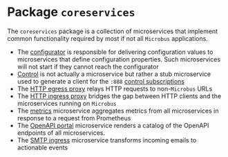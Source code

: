 # Package `coreservices`

The `coreservices` package is a collection of microservices that implement common functionality required by most if not all `Microbus` applications.

* The [configurator](../structure/coreservices-configurator.md) is responsible for delivering configuration values to microservices that define configuration properties. Such microservices will not start if they cannot reach the configurator
* [Control](../structure/coreservices-control.md) is not actually a microservice but rather a stub microservice used to generate a client for the `:888` [control subscriptions](../tech/controlsubs.md)
* The [HTTP egress proxy](../structure/coreservices-httpegress.md) relays HTTP requests to non-`Microbus` URLs
* The [HTTP ingress proxy](../structure/coreservices-httpingress.md) bridges the gap between HTTP clients and the microservices running on `Microbus`
* The [metrics](../structure/coreservices-metrics.md) microservice aggregates metrics from all microservices in response to a request from Prometheus
* The [OpenAPI portal](../structure/coreservices-openapiportal.md) microservice renders a catalog of the OpenAPI endpoints of all microservices.
* The [SMTP ingress](../structure/coreservices-smtpingress.md) microservice transforms incoming emails to actionable events
